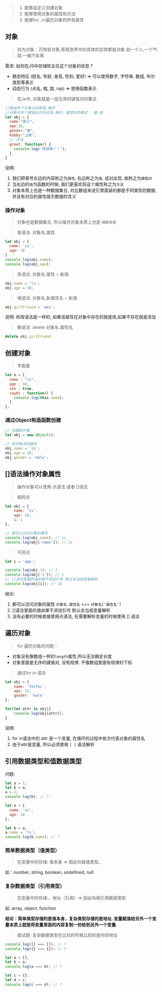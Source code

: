 >1.  能够自定义创建对象 
>2.  能够使用对象的属性和方法 
>3.  能够for...in遍历对象的所有属性 

## 对象

> 何为对象：万物皆对象,客观世界中的具体的实体都是对象 如一个人,一个气球,一辆汽车等.

需求: 如何在JS中存储班主任这个对象的信息 ?

- 静态特征 (姓名, 年龄, 身高, 性别, 爱好) => 可以使用数字, 字符串, 数组, 布尔类型等表示
- 动态行为 (点名, 唱, 跳, rap) => 使用函数表示

>  在Js中, 对象就是一组无序的键值对的集合


```javascript
//数组多个元素之间使用,隔开
//对象中多个键值对之间也用,隔开，键值对的格式： 键:值
let obj = {
  name:"张三",
  age:18,
  gender:"男",
  hobby:"上网",
  // 方法
  greet: function() {
    console.log('你好呀！！');
  }
}
```
说明:

1. 我们把冒号左边的内容称之为`属性`, 右边称之为`值`, 成对出现, 故称之为`键值对`
2. 当右边的`值`为函数的时候, 我们更喜欢将这个属性称之为`方法`
3. 对象本质上也是一种数据集合, 对比数组来说它里面装的都是不同类型的数据, 并且有对应的属性提示数据的含义

### 操作对象

> 对象也是数据集合, 所以操作对象本质上也是 `增删改查`

> 查语法: 对象名.属性

```javascript
let obj = {
  name: 'zs',
  age: 18
}
console.log(obj.name);
console.log(obj.age);
```

> 改语法: 对象名.属性 = 新值

```js
obj.name = 'ls';
obj.age = 38;
```

> 增语法: 对象名.新属性名 = 新值

```js
obj.girlFriend = 'wmz';
```

说明: 和改语法是一样的, 如果该属性在对象中存在的就是改,如果不存在就是添加

> 删语法: delete 对象名.属性名

```js
delete obj.girlFriend
```

## 创建对象

> 字面量

```javascript
let o = {
  name : "zs",
  age : 18,
  sex : true,
  sayHi : function() {
    console.log(this.name);
  }
};
```

### 通过Object构造函数创建

```javascript
// 创建新对象
let obj = new Object();

// 给对象添加属性
obj.name = 'zs';
obj.age = 18;
obj.gender = 'male';
```

## []语法操作对象属性
> 操作对象可以使用 点语法 或者 []语法



> 相同点

```js
let obj = {
    name: 'zs',
    age: 18,
    i: 1
};

// 都可以访问对象的属性
console.log(obj.name); // zs
console.log(obj['name']); // zs
```

> 不同点

```js
let i = 'age';

console.log(obj.i); // 1
console.log(obj['i']); // 1
// []语法里面的值如果不添加引号 默认会当成变量解析
console.log(obj[i]); // 18
```

结论:

1. 都可以访问对象的属性 `对象名.属性名` === `对象名['属性名']`
2. []语法里面的值如果不添加引号 默认会当成变量解析
3. 没有必要的时候直接使用点语法, 在需要解析变量的时候使用 [] 语法

## 遍历对象

> for 遍历对象的问题：

+ 对象没有像数组一样的`length`属性,所以无法确定长度
+ 对象里面是无序的键值对, 没有规律. 不像数组里面有规律的下标

> 通过for in 语法

```js
let obj = {
    name: 'feifei',
    age: 15,
    gender: 'male'
};

for(let attr in obj){
    console.log(obj[attr]);
}
```
说明:

1. for in语法中的 attr 是一个变量, 在循环的过程中依次代表对象的属性名
2. 由于attr是变量, 所以必须使用 `[ ]` 语法解析 

## 引用数据类型和值数据类型

问题:

```js
let a = 1;
let b = a;
a = 2;
console.log(b); // ?

let a = {
  name: 'zs',
  age: 18
};

let b = a;
a.name = 'ls';
console.log(b.name); // ?
```

### 简单数据类型（值类型）

> 在变量中的存储: 值本身 => 因此叫做值类型。

如：number, string, boolean, undefined, null

### 复杂数据类型（引用类型）

> 在变量中的存储:，地址（引用）=> 因此叫做引用数据类型

如: array, object, function

**结论：简单类型存储的是值本身，复杂类型存储的是地址. 变量赋值给另外一个变量本质上就是将变量里面的内容复制一份给到另外一个变量.**

> 面试题: 复杂数据类型在比较的时候比较的是内存地址

```js
console.log([] === []); // ?
console.log({} === {}); // ? 

let a = [];
let b = a;
console.log(a === b); // ? 

let c = {};
let d = c;
console.log(c === d); // ?
```

